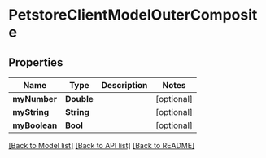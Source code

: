 # PetstoreClientModelOuterComposite

## Properties
Name | Type | Description | Notes
------------ | ------------- | ------------- | -------------
**myNumber** | **Double** |  | [optional] 
**myString** | **String** |  | [optional] 
**myBoolean** | **Bool** |  | [optional] 

[[Back to Model list]](../README.md#documentation-for-models) [[Back to API list]](../README.md#documentation-for-api-endpoints) [[Back to README]](../README.md)


